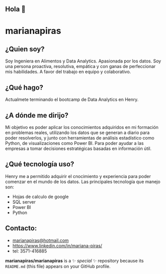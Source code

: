 ## Hola 👋

# marianapiras

## ¿Quien soy?
Soy Ingeniera en Alimentos y Data Analytics. Apasionada por los datos.
Soy una persona proactiva, resolutiva, empática y con ganas de perfeccionar mis habilidades. A favor del trabajo en equipo y colaborativo.

## ¿Qué hago?
Actualmete terminando el bootcamp de Data Analytics en Henry.

## ¿A dónde me dirijo?
Mi objetivo es poder aplicar los conocimientos adquiridos en mi formación en problemas reales, utilizando los datos que se generan a diario para poder resolverlos, y junto con herramientas de análisis estadístico como Python, de visualizaciones como Power BI. Para poder ayudar a las empresas a tomar decisiones estratégicas basadas en información útil.

## ¿Qué tecnología uso?
Henry me a permitido adquirir el cnocimiento y experiencia para poder comenzar en el mundo de los datos. Las principales tecnología que manejo son:
* Hojas de calculo de google
* SQL server
* Power BI
* Python

## Contacto:
* marianapiras@hotmail.com
* https://www.linkedin.com/in/mariana-piras/
* tel: 3571-416885

**marianapiras/marianapiras** is a ✨ _special_ ✨ repository because its `README.md` (this file) appears on your GitHub profile.

